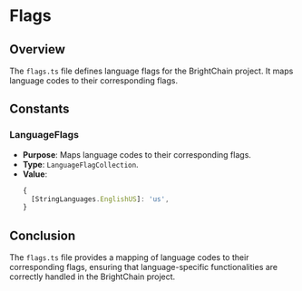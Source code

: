 # Flags

## Overview

The `flags.ts` file defines language flags for the BrightChain project. It maps language codes to their corresponding flags.

## Constants

### LanguageFlags

- **Purpose**: Maps language codes to their corresponding flags.
- **Type**: `LanguageFlagCollection`.
- **Value**:
  ```typescript
  {
    [StringLanguages.EnglishUS]: 'us',
  }
  ```

## Conclusion

The `flags.ts` file provides a mapping of language codes to their corresponding flags, ensuring that language-specific functionalities are correctly handled in the BrightChain project.
